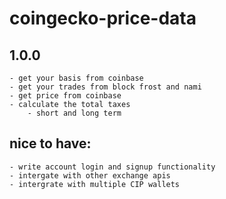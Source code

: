 # coingecko-price-data

## 1.0.0

    - get your basis from coinbase
    - get your trades from block frost and nami
    - get price from coinbase
    - calculate the total taxes
        - short and long term

## nice to have:

    - write account login and signup functionality
    - intergate with other exchange apis
    - intergrate with multiple CIP wallets
